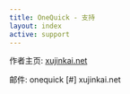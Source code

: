 ```yaml
---
title: OneQuick - 支持
layout: index
active: support
---
```


作者主页: <a href="http://xujinkai.net" target="_blank">xujinkai.net</a>  

邮件: onequick [#] xujinkai.net  
